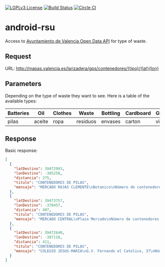 [![LGPLv3 License](http://img.shields.io/badge/license-LGPLv3-blue.svg)](LICENSE)
[![Build Status](https://travis-ci.org/ricardogarfe/android-rsu.svg?branch=master)](https://travis-ci.org/ricardogarfe/android-rsu)
[![Circle CI](https://circleci.com/gh/ricardogarfe/android-rsu.svg?style=shield)](https://circleci.com/gh/ricardogarfe/android-rsu)

# android-rsu

Access to [Ayuntamiento de Valencia Open Data API](http://www.ayto-valencia.es/ayuntamiento/DatosAbiertos.nsf/0/2113BD9D1693D7EAC1257C6600449981/$FILE/API%20APPCIUDAD%20v3.pdf?OpenElement&lang=1) for type of waste.

## Request

URL: http://mapas.valencia.es/lanzadera/gps/contenedores/{tipo}/{lat}{lon}

## Parameters

Depending on the type of waste they want to see. Here is a table of the available types:

| Batteries | Oil    | Clothes | Waste    | Bottling | Cardboard | Glass  |
|-----------|--------|---------|----------|----------|-----------|--------|
| pilas     | aceite | ropa    | residuos | envases  | carton    | vidrio |

## Response

Basic response:

```json
[
  {
    "latDestino": 39472993,
    "lonDestino": -385258,
    "distancia": 275,
    "titulo": "CONTENEDORES DE PILAS",
    "mensaje": "MERCADO ROJAS CLEMENTE\nBotanico\nNúmero de contenedores: 1"
  },
  {
    "latDestino": 39473757,
    "lonDestino": -378457,
    "distancia": 407,
    "titulo": "CONTENEDORES DE PILAS",
    "mensaje": "MERCADO CENTRAL\nPlaza Mercado\nNúmero de contenedores: 1"
  },
  {
    "latDestino": 39472640,
    "lonDestino": -387118,
    "distancia": 411,
    "titulo": "CONTENEDORES DE PILAS",
    "mensaje": "COLEGIO JESUS-MARIA\nG.V. Fernando el Catolico, 37\nNúmero de contenedores: 1"
  }
]
 ```
